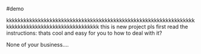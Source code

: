 #demo

kkkkkkkkkkkkkkkkkkkkkkkkkkkkkkkkkkkkkkkkkkkkkkkkkkkkkkkkkkkkkkkkkkkkkkkkkkkkkkkkkkkkkkkkkkkkkkkkk
this is new project pls first read the instructions:
thats cool and easy for you to how to deal with it?



None of your business....
